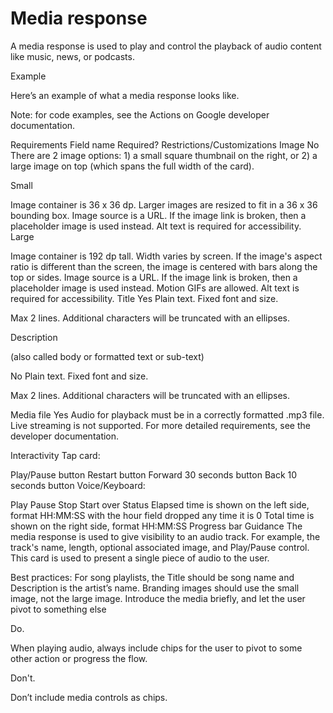 # Media response

A media response is used to play and control the playback of audio content like
music, news, or podcasts.

Example

Here’s an example of what a media response looks like.

Note: for code examples, see the Actions on Google developer documentation.

Requirements
Field name	Required?	Restrictions/Customizations
Image	No
There are 2 image options: 1) a small square thumbnail on the right, or 2) a large image on top (which spans the full width of the card).

Small

Image container is 36 x 36 dp. Larger images are resized to fit in a 36 x 36 bounding box.
Image source is a URL. If the image link is broken, then a placeholder image is used instead.
Alt text is required for accessibility.
Large

Image container is 192 dp tall. Width varies by screen. If the image's aspect ratio is different than the screen, the image is centered with bars along the top or sides.
Image source is a URL. If the image link is broken, then a placeholder image is used instead.
Motion GIFs are allowed.
Alt text is required for accessibility.
Title	Yes
Plain text. Fixed font and size.

Max 2 lines. Additional characters will be truncated with an ellipses.

Description

(also called body or formatted text or sub-text)

No
Plain text. Fixed font and size.

Max 2 lines. Additional characters will be truncated with an ellipses.

Media file	Yes
Audio for playback must be in a correctly formatted .mp3 file. Live streaming is not supported. For more detailed requirements, see the developer documentation.

Interactivity
Tap card:

Play/Pause button
Restart button
Forward 30 seconds button
Back 10 seconds button
Voice/Keyboard:

Play
Pause
Stop
Start over
Status
Elapsed time is shown on the left side, format HH:MM:SS with the hour field dropped any time it is 0
Total time is shown on the right side, format HH:MM:SS
Progress bar
Guidance
The media response is used to give visibility to an audio track. For example, the track's name, length, optional associated image, and Play/Pause control. This card is used to present a single piece of audio to the user.

Best practices:
For song playlists, the Title should be song name and Description is the artist’s name.
Branding images should use the small image, not the large image.
Introduce the media briefly, and let the user pivot to something else


Do.

When playing audio, always include chips for the user to pivot to some other action or progress the flow.


Don't.

Don’t include media controls as chips.
